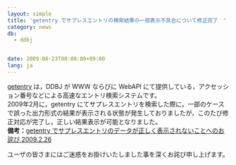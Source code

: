 ```yaml
---
layout: simple
title: 'getentry でサプレスエントリの検索結果の一部表示不具合について修正完了　'
category: news
db:
  - ddbj


date: 2009-06-23T00:00:00+09:00
lang: ja
---
```


<html><a href="http://getentry.ddbj.nig.ac.jp/top-j.html" target="_blank">getentry</a> は，DDBJ が WWW ならびに WebAPI にて提供している，アクセッション番号などによる高速なエントリ検索システムです。<br>2009年2月に，getentry にてサプレスエントリを検索した際に，一部のケースで誤った出力形式の結果が表示される状態が発生しておりましたが，このたび修正対応が完了し，正しい結果表示が可能となりました。<br><b>備考：</b><a href="/whatsnew/whatsnew2009-j.html#090226">getentry でサプレスエントリのデータが正しく表示されないことへのお詫び 2009.2.26</a>

<p>ユーザの皆さまにはご迷惑をお掛けいたしました事を深くお詫び申し上げます。</p>
</html>
